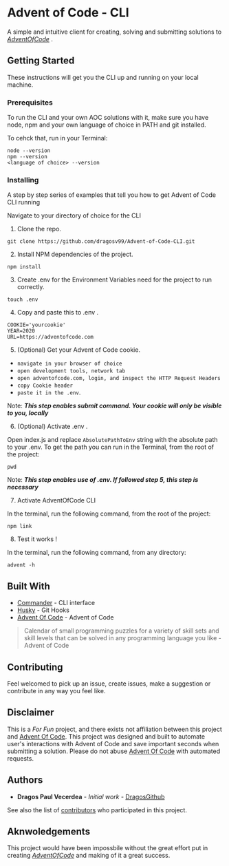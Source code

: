 # Advent of Code - CLI
A simple and intuitive client for creating, solving and submitting solutions to *[AdventOfCode](https://www.adventofcode.com)* . 

## Getting Started

These instructions will get you the CLI up and running on your local machine.

### Prerequisites

To run the CLI and your own AOC solutions with it, make sure you have node, npm and your own language of choice in PATH and git installed. 

To cehck that, run in your Terminal:

```
node --version
npm --version
<language of choice> --version
```

### Installing

A step by step series of examples that tell you how to get Advent of Code CLI running

Navigate to your directory of choice for the CLI

1) Clone the repo.
```
git clone https://github.com/dragosv99/Advent-of-Code-CLI.git
```

2) Install NPM dependencies of the project.

```
npm install
```

3) Create .env for the Environment Variables need for the project to run correctly.

```
touch .env
```

4) Copy and paste this to .env .

```
COOKIE='yourcookie'
YEAR=2020
URL=https://adventofcode.com
```

5) (Optional) Get your Advent of Code cookie.

 - `navigate in your browser of choice` 
 - `open development tools, network tab` 
 - `open adventofcode.com, login, and inspect the HTTP Request Headers`
 - `copy Cookie header` 
 - `paste it in the .env`.  

Note: ***This step enables submit command. Your cookie will only be visible to you, locally***

6) (Optional) Activate .env .

Open index.js and replace `AbsolutePathToEnv` string with the absolute path to your .env. To get the path you can run in the Terminal, from the root of the project: 
```
pwd
``` 

Note: ***This step enables use of .env. If followed step 5, this step is necessary***

7) Activate AdventOfCode CLI

In the terminal, run the following command, from the root of the project:
```
npm link
```

8) Test it works !

In the terminal, run the following command, from any directory:
```
advent -h
```


## Built With

* [Commander](https://www.npmjs.com/package/commander) - CLI interface 
* [Husky](https://www.npmjs.com/package/husky) - Git Hooks
* [Advent Of Code](https://adventofcode.com) - Advent of Code
> Calendar of small programming puzzles for a variety of skill sets and skill levels that can be solved in any programming language you like - Advent of Code

## Contributing

Feel welcomed to pick up an issue, create issues, make a suggestion or contribute in any way you feel like.

## Disclaimer 

This is a *For Fun* project, and there exists not affiliation between this project and [Advent Of Code](https://adventofcode.com). This project was designed and built to automate user's interactions with Advent of Code and save important seconds when submitting a solution. Please do not abuse [Advent Of Code](https://adventofcode.com) with automated requests.

## Authors

* **Dragos Paul Vecerdea** - *Initial work* - [DragosGithub](https://github.com/dragosv99)

See also the list of [contributors](https://github.com/dragosv99/Advent-of-Code-CLI/graphs/contributors) who participated in this project.

## Aknwoledgements

This project would have been impossbile without the great effort put in creating *[AdventOfCode](https://www.adventofcode.com)* and making of it a great success.


